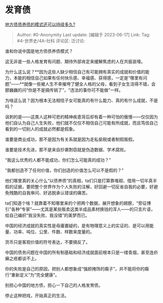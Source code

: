# 发育债
[地方债债养债的模式还可以持续多久?](https://www.zhihu.com/question/584240804/answer/3077354062)

> Author: #0-Anonymity
> Last update: [编辑于 2023-06-17]
> Link:
> Tag: #4-世界史/4A-社科 
> 评论区:
> 泛讨论:

谁和你说中国是地方债债养债模式？

这无非是一些人格发育有问题、期待外部肯定来缓解焦虑的人在共振哀嚎。

为什么这么说？**因为这些人缺少相信自己有可能拥有真实的成就和价值的能力，本能的相信自己如果有任何快乐感、幸福感、获得感，一定是“哪里有问题”——**就像一些被人生不幸摧垮了健全人格的父母，看到子女生活得不错，会颤巍巍的问“你是不是搞传销了”，“违法的事你可不能做”一样。

为啥这么说？因为根本无法相信子女可能真的有什么能力、真的有什么成就，不是吗？

讽刺的是——这类人这种可悲的精神疾患背后却有着一种可怕的傲慢——仅仅因为他们自认为自己人生失败，他们就不仅仅不相信自己可能有所成就，而且笃信自己看到的一切别人的成就必然都是假象。

谁要是商业成功，那不是因为有关系就是因为走私偷税或者制假贩假。

谁要是技术先进，那不是来自抄袭剽窃就是伪造数据、学术腐败。

“我这么优秀的人都不能成功，你们怎么可能真的成功？”

“我都创造不了任何价值，你们创造的价值怎么可以不是假的？”

他们哪里真的关心什么“以债养债”的真相，ta们只是打算靠堆砌、借用一切半真半假的证据，要把整个世界作为个人失败的注解，好回避一切反省自我的必要，好避免残酷的自我审问、好逃脱承认错误的痛苦。

ta们知道个啥？就靠着不知哪里来的个把两个数据，展开想象的翅膀，“旁征博引”各种“专家”——尤其是某些贩卖这类半成品素材换钱的浑人——的只言片语，给自己编织“我没失败、我没错”的美梦而已。

中国的经济成就的真实性是毋庸置疑的，是有物理意义上的实证的、是可以用能量、功率、吨位、公里、件数、样数来度量的。

货币只是客观价值的符号表达，不要搞反了。

中国的债务问题在中国的所有制基础和经济成就面前根本只是一缕青烟，甚至连疥癞之疮都谈不上。

你的失败是自己的原因，把别人都想象成“强颜掩饰的瘸子”，并不能将你的瘸行“重新定义”为“完全健康”。

别担心中国的地方债，担心一下自己的人格发育债。

停止这种把戏，开始真正的生活。
